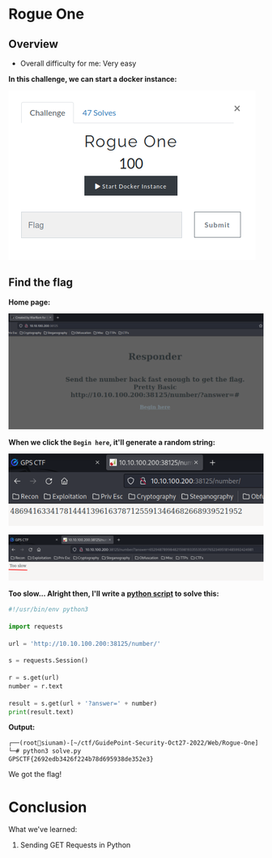 # Rogue One

## Overview

- Overall difficulty for me: Very easy

**In this challenge, we can start a docker instance:**

![](https://github.com/siunam321/CTF-Writeups/blob/main/GuidePoint-Security-Oct27-2022/images/Pasted%20image%2020221028063644.png)

## Find the flag

**Home page:**

![](https://github.com/siunam321/CTF-Writeups/blob/main/GuidePoint-Security-Oct27-2022/images/Pasted%20image%2020221028063716.png)

**When we click the `Begin here`, it'll generate a random string:**

![](https://github.com/siunam321/CTF-Writeups/blob/main/GuidePoint-Security-Oct27-2022/images/Pasted%20image%2020221028063801.png)

![](https://github.com/siunam321/CTF-Writeups/blob/main/GuidePoint-Security-Oct27-2022/images/Pasted%20image%2020221028063926.png)

**Too slow... Alright then, I'll write a [python script](https://github.com/siunam321/CTF-Writeups/blob/main/GuidePoint-Security-Oct27-2022/Web/Rogue-One/solve.py) to solve this:**
```py
#!/usr/bin/env python3

import requests

url = 'http://10.10.100.200:38125/number/'

s = requests.Session()

r = s.get(url)
number = r.text

result = s.get(url + '?answer=' + number)
print(result.text)
```

**Output:**
```
┌──(root🌸siunam)-[~/ctf/GuidePoint-Security-Oct27-2022/Web/Rogue-One]
└─# python3 solve.py
GPSCTF{2692edb3426f224b78d695938de352e3}
```

We got the flag!

# Conclusion

What we've learned:

1. Sending GET Requests in Python